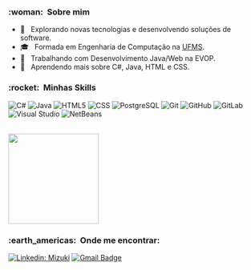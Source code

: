 <h3> :woman: &nbsp;Sobre mim </h3>

- 🤔 &nbsp; Explorando novas tecnologias e desenvolvendo soluções de software.
- 🎓 &nbsp; Formada em Engenharia de Computação na <a href="https://www.ufms.br">UFMS</a>.
- 💼 &nbsp; Trabalhando com Desenvolvimento Java/Web na EVOP.
- 🌱 &nbsp; Aprendendo mais sobre C#, Java, HTML e CSS.

<h3> :rocket: &nbsp;Minhas Skills </h3>

  ![C#](https://img.shields.io/badge/-CSharp-333333?style=flat&logo=CSharp&logoColor=00599C)
  ![Java](https://img.shields.io/badge/-Java-333333?style=flat&logo=Java&logoColor=007396)
  ![HTML5](https://img.shields.io/badge/-HTML5-333333?style=flat&logo=HTML5)
  ![CSS](https://img.shields.io/badge/-CSS-333333?style=flat&logo=CSS3&logoColor=1572B6)
  ![PostgreSQL](https://img.shields.io/badge/-PostgreSQL-333333?style=flat&logo=postgresql)
  ![Git](https://img.shields.io/badge/-Git-333333?style=flat&logo=git)
  ![GitHub](https://img.shields.io/badge/-GitHub-333333?style=flat&logo=github)
  ![GitLab](https://img.shields.io/badge/-GitLab-333333?style=flat&logo=gitlab)
  ![Visual Studio](https://img.shields.io/badge/-Visual%20Studio-333333?style=flat&logo=visual-studio&logoColor=007ACC)
  ![NetBeans](https://img.shields.io/badge/-Netbeans-333333?style=flat&logo=apache-netbeans-ide)
  
<!---**Utilidades**

  ![Insomnia](https://img.shields.io/badge/-Insomnia-333333?style=flat&logo=insomnia)
  ![Postman](https://img.shields.io/badge/-Postman-333333?style=flat&logo=postman) 

  ![Visual Studio](https://img.shields.io/badge/-Visual%20Studio%20Code-333333?style=flat&logo=visual-studio-code&logoColor=007ACC)
  ![NetBeans](https://img.shields.io/badge/-Eclipse-333333?style=flat&logo=eclipse-ide&logoColor=2C2255)
  ![Trello](https://img.shields.io/badge/-Trello-333333?style=flat&logo=trello&logoColor=007ACC)
  ![Figma](https://img.shields.io/badge/-Figma-333333?style=flat&logo=figma&logoColor=007ACC)
  ![Adobe XD](https://img.shields.io/badge/-Adobe%20XD-333333?style=flat&logo=adobe-xd&logoColor=007ACC) --->

<br/>

<a href="https://github.com/Mizukix3">
  <img height="180em" src="https://github-readme-stats.vercel.app/api?username=Mizukix3&theme=tokyonight&show_icons=true" />
</a>

<br/>

<h3> :earth_americas: &nbsp;Onde me encontrar: </h3> 

[![Linkedin: Mizuki](https://img.shields.io/badge/-Mizuki-blue?style=flat-square&logo=Linkedin&logoColor=white&link=linkedin.com/in/mizuki-katsukawa-aa5b28179/)](linkedin.com/in/mizuki-katsukawa-aa5b28179/)
[![Gmail Badge](https://img.shields.io/badge/-mizukikatsukawa@gmail.com-006bed?style=flat-square&logo=Gmail&logoColor=white&link=mailto:mizukikatsukawa@gmail.com)](mailto:mizukikatsukawa@gmail.com)


<!--- - 👋 Hi, I’m Mizuki
- 👀 I’m interested in learning programming languages.
- 🌱 I’m currently learning C#, Java, HTML, CSS.
- 📫 How to reach me --->

<!---
  ![JavaScript](https://img.shields.io/badge/-JavaScript-333333?style=flat&logo=javascript)
    ![Bitbucket](https://img.shields.io/badge/-Bitbucket-333333?style=flat&logo=bitbucket)
  ![Docker](https://img.shields.io/badge/-Docker-333333?style=flat&logo=docker)
  ![Travis](https://img.shields.io/badge/-Travis-333333?style=flat&logo=travis)
Mizukix3/Mizukix3 is a ✨ special ✨ repository because its `README.md` (this file) appears on your GitHub profile.
You can click the Preview link to take a look at your changes.
--->

